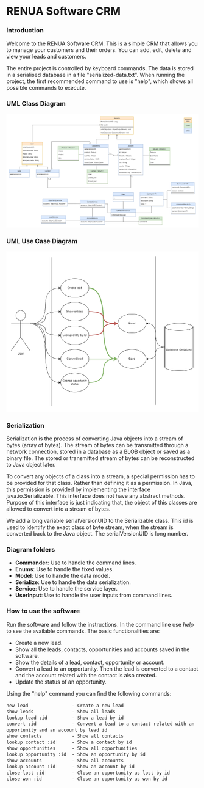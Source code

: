 # RENUA Software CRM

### Introduction
Welcome to the RENUA Software CRM.
This is a simple CRM that allows you to manage your customers and their orders.
You can add, edit, delete and view your leads and customers.

The entire project is controlled by keyboard commands. The data is stored in a serialised database in a file "serialized-data.txt".
When running the project, the first recommended command to use is "help", which shows all possible commands to execute.

### UML Class Diagram
![Class_Diagram.png](CRM_UML_ClassDiagram.png)

### UML Use Case Diagram
![Use_Diagram.png](Use_Diagram.png)

### Serialization
Serialization is the process of converting Java objects into a stream of bytes (array of bytes).
The stream of bytes can be transmitted through a network connection, stored in a database as a BLOB object or saved as a binary file.
The stored or transmitted stream of bytes can be reconstructed to Java object later.

To convert any objects of a class into a stream, a special permission has to be provided for that class.
Rather than defining it as a permission.
In Java, this permission is provided by implementing the interface java.io.Serializable.
This interface does not have any abstract methods.
Purpose of this interface is just indicating that, the object of this classes are allowed to convert into a stream of bytes.

We add a long variable serialVersionUID to the Serializable class.
This id is used to identify the exact class of byte stream, when the stream is converted back to the Java object.
The serialVersionUID is long number.

### Diagram folders
- **Commander**: Use to handle the command lines.
- **Enums**: Use to handle the fixed values.
- **Model**: Use to handle the data model.
- **Serialize**: Use to handle the data serialization.
- **Service**: Use to handle the service layer.
- **UserInput**: Use to handle the user inputs from command lines.

### How to use the software
Run the software and follow the instructions.
In the command line use *help* to see the available commands.
The basic functionalities are:
- Create a new lead.
- Show all the leads, contacts, opportunities and accounts saved in the software.
- Show the details of a lead, contact, opportunity or account.
- Convert a lead to an opportunity. Then the lead is converted to a contact and the account related with the contact is also created.
- Update the status of an opportunity.

Using the "help" command you can find the following commands:

    new lead                - Create a new lead
    show leads              - Show all leads
    lookup lead :id         - Show a lead by id
    convert :id             - Convert a lead to a contact related with an opportunity and an account by lead id
    show contacts           - Show all contacts
    lookup contact :id      - Show a contact by id
    show opportunities      - Show all opportunities
    lookup opportunity :id  - Show an opportunity by id
    show accounts           - Show all accounts
    lookup account :id      - Show an account by id
    close-lost :id          - Close an opportunity as lost by id
    close-won :id           - Close an opportunity as won by id
